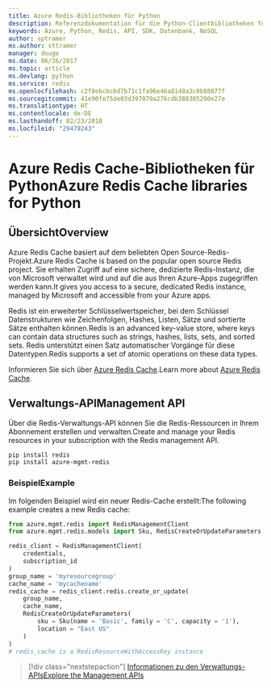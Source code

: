 ```yaml
---
title: Azure Redis-Bibliotheken für Python
description: Referenzdokumentation für die Python-Clientbibliotheken für Redis
keywords: Azure, Python, Redis, API, SDK, Datenbank, NoSQL
author: sptramer
ms.author: sttramer
manager: douge
ms.date: 06/26/2017
ms.topic: article
ms.devlang: python
ms.service: redis
ms.openlocfilehash: c2f8ebcbcbd7b71c1fa96e46a8148a3c0b88877f
ms.sourcegitcommit: 41e90fe75de03d397079a276cdb388305290e27e
ms.translationtype: HT
ms.contentlocale: de-DE
ms.lasthandoff: 02/23/2018
ms.locfileid: "29479243"
---
```

# <a name="azure-redis-cache-libraries-for-python"></a><span data-ttu-id="54dd4-104">Azure Redis Cache-Bibliotheken für Python</span><span class="sxs-lookup"><span data-stu-id="54dd4-104">Azure Redis Cache libraries for Python</span></span>

## <a name="overview"></a><span data-ttu-id="54dd4-105">Übersicht</span><span class="sxs-lookup"><span data-stu-id="54dd4-105">Overview</span></span>

<span data-ttu-id="54dd4-106">Azure Redis Cache basiert auf dem beliebten Open Source-Redis-Projekt.</span><span class="sxs-lookup"><span data-stu-id="54dd4-106">Azure Redis Cache is based on the popular open source Redis project.</span></span> <span data-ttu-id="54dd4-107">Sie erhalten Zugriff auf eine sichere, dedizierte Redis-Instanz, die von Microsoft verwaltet wird und auf die aus Ihren Azure-Apps zugegriffen werden kann.</span><span class="sxs-lookup"><span data-stu-id="54dd4-107">It gives you access to a secure, dedicated Redis instance, managed by Microsoft and accessible from your Azure apps.</span></span>

<span data-ttu-id="54dd4-108">Redis ist ein erweiterter Schlüsselwertspeicher, bei dem Schlüssel Datenstrukturen wie Zeichenfolgen, Hashes, Listen, Sätze und sortierte Sätze enthalten können.</span><span class="sxs-lookup"><span data-stu-id="54dd4-108">Redis is an advanced key-value store, where keys can contain data structures such as strings, hashes, lists, sets, and sorted sets.</span></span> <span data-ttu-id="54dd4-109">Redis unterstützt einen Satz automatischer Vorgänge für diese Datentypen.</span><span class="sxs-lookup"><span data-stu-id="54dd4-109">Redis supports a set of atomic operations on these data types.</span></span>

<span data-ttu-id="54dd4-110">Informieren Sie sich über [Azure Redis Cache](https://docs.microsoft.com/azure/redis-cache/).</span><span class="sxs-lookup"><span data-stu-id="54dd4-110">Learn more about [Azure Redis Cache](https://docs.microsoft.com/azure/redis-cache/).</span></span>

## <a name="management-api"></a><span data-ttu-id="54dd4-111">Verwaltungs-API</span><span class="sxs-lookup"><span data-stu-id="54dd4-111">Management API</span></span>

<span data-ttu-id="54dd4-112">Über die Redis-Verwaltungs-API können Sie die Redis-Ressourcen in Ihrem Abonnement erstellen und verwalten.</span><span class="sxs-lookup"><span data-stu-id="54dd4-112">Create and manage your Redis resources in your subscription with the Redis management API.</span></span>

```bash
pip install redis
pip install azure-mgmt-redis
```

### <a name="example"></a><span data-ttu-id="54dd4-113">Beispiel</span><span class="sxs-lookup"><span data-stu-id="54dd4-113">Example</span></span>

<span data-ttu-id="54dd4-114">Im folgenden Beispiel wird ein neuer Redis-Cache erstellt:</span><span class="sxs-lookup"><span data-stu-id="54dd4-114">The following example creates a new Redis cache:</span></span>

```python
from azure.mgmt.redis import RedisManagementClient
from azure.mgmt.redis.models import Sku, RedisCreateOrUpdateParameters

redis_client = RedisManagementClient(
    credentials,
    subscription_id
)
group_name = 'myresourcegroup'
cache_name = 'mycachename'
redis_cache = redis_client.redis.create_or_update(
    group_name,
    cache_name,
    RedisCreateOrUpdateParameters(
        sku = Sku(name = 'Basic', family = 'C', capacity = '1'),
        location = "East US"
    )
)
# redis_cache is a RedisResourceWithAccessKey instance
```

> [!div class="nextstepaction"]
> [<span data-ttu-id="54dd4-115">Informationen zu den Verwaltungs-APIs</span><span class="sxs-lookup"><span data-stu-id="54dd4-115">Explore the Management APIs</span></span>](/python/api/overview/azure/redis/management)

